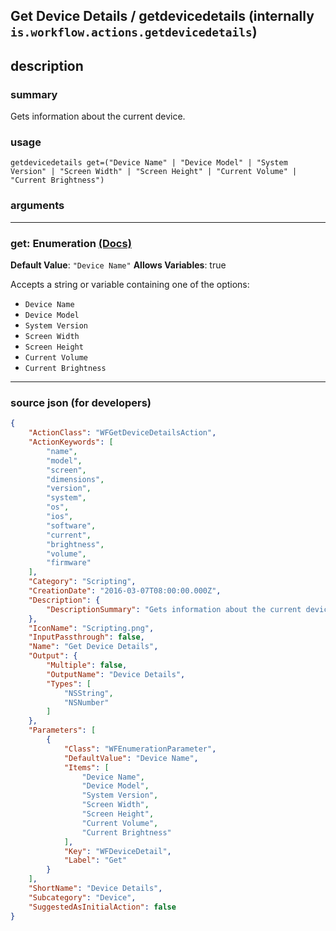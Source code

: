 
## Get Device Details / getdevicedetails (internally `is.workflow.actions.getdevicedetails`)


## description

### summary

Gets information about the current device.


### usage
```
getdevicedetails get=("Device Name" | "Device Model" | "System Version" | "Screen Width" | "Screen Height" | "Current Volume" | "Current Brightness")
```

### arguments

---

### get: Enumeration [(Docs)](https://pfgithub.github.io/shortcutslang/gettingstarted#enum-select-field)
**Default Value**: `"Device Name"`
**Allows Variables**: true



Accepts a string 
or variable
containing one of the options:

- `Device Name`
- `Device Model`
- `System Version`
- `Screen Width`
- `Screen Height`
- `Current Volume`
- `Current Brightness`

---

### source json (for developers)

```json
{
	"ActionClass": "WFGetDeviceDetailsAction",
	"ActionKeywords": [
		"name",
		"model",
		"screen",
		"dimensions",
		"version",
		"system",
		"os",
		"ios",
		"software",
		"current",
		"brightness",
		"volume",
		"firmware"
	],
	"Category": "Scripting",
	"CreationDate": "2016-03-07T08:00:00.000Z",
	"Description": {
		"DescriptionSummary": "Gets information about the current device."
	},
	"IconName": "Scripting.png",
	"InputPassthrough": false,
	"Name": "Get Device Details",
	"Output": {
		"Multiple": false,
		"OutputName": "Device Details",
		"Types": [
			"NSString",
			"NSNumber"
		]
	},
	"Parameters": [
		{
			"Class": "WFEnumerationParameter",
			"DefaultValue": "Device Name",
			"Items": [
				"Device Name",
				"Device Model",
				"System Version",
				"Screen Width",
				"Screen Height",
				"Current Volume",
				"Current Brightness"
			],
			"Key": "WFDeviceDetail",
			"Label": "Get"
		}
	],
	"ShortName": "Device Details",
	"Subcategory": "Device",
	"SuggestedAsInitialAction": false
}
```
